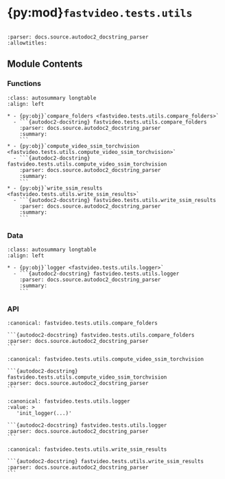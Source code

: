 # {py:mod}`fastvideo.tests.utils`

```{py:module} fastvideo.tests.utils
```

```{autodoc2-docstring} fastvideo.tests.utils
:parser: docs.source.autodoc2_docstring_parser
:allowtitles:
```

## Module Contents

### Functions

````{list-table}
:class: autosummary longtable
:align: left

* - {py:obj}`compare_folders <fastvideo.tests.utils.compare_folders>`
  - ```{autodoc2-docstring} fastvideo.tests.utils.compare_folders
    :parser: docs.source.autodoc2_docstring_parser
    :summary:
    ```
* - {py:obj}`compute_video_ssim_torchvision <fastvideo.tests.utils.compute_video_ssim_torchvision>`
  - ```{autodoc2-docstring} fastvideo.tests.utils.compute_video_ssim_torchvision
    :parser: docs.source.autodoc2_docstring_parser
    :summary:
    ```
* - {py:obj}`write_ssim_results <fastvideo.tests.utils.write_ssim_results>`
  - ```{autodoc2-docstring} fastvideo.tests.utils.write_ssim_results
    :parser: docs.source.autodoc2_docstring_parser
    :summary:
    ```
````

### Data

````{list-table}
:class: autosummary longtable
:align: left

* - {py:obj}`logger <fastvideo.tests.utils.logger>`
  - ```{autodoc2-docstring} fastvideo.tests.utils.logger
    :parser: docs.source.autodoc2_docstring_parser
    :summary:
    ```
````

### API

````{py:function} compare_folders(reference_folder, generated_folder, use_ms_ssim=True)
:canonical: fastvideo.tests.utils.compare_folders

```{autodoc2-docstring} fastvideo.tests.utils.compare_folders
:parser: docs.source.autodoc2_docstring_parser
```
````

````{py:function} compute_video_ssim_torchvision(video1_path, video2_path, use_ms_ssim=True)
:canonical: fastvideo.tests.utils.compute_video_ssim_torchvision

```{autodoc2-docstring} fastvideo.tests.utils.compute_video_ssim_torchvision
:parser: docs.source.autodoc2_docstring_parser
```
````

````{py:data} logger
:canonical: fastvideo.tests.utils.logger
:value: >
   'init_logger(...)'

```{autodoc2-docstring} fastvideo.tests.utils.logger
:parser: docs.source.autodoc2_docstring_parser
```

````

````{py:function} write_ssim_results(output_dir, ssim_values, reference_path, generated_path, num_inference_steps, prompt)
:canonical: fastvideo.tests.utils.write_ssim_results

```{autodoc2-docstring} fastvideo.tests.utils.write_ssim_results
:parser: docs.source.autodoc2_docstring_parser
```
````
